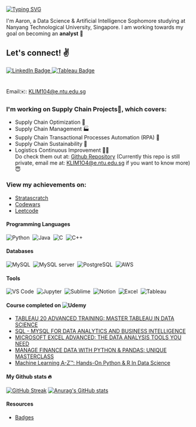 [![Typing SVG](https://readme-typing-svg.herokuapp.com/?lines=Greetings!😇)](https://git.io/typing-svg)

I'm Aaron, a Data Science & Artificial Intelligence Sophomore studying at Nanyang Technological University, Singapore. I am working towards my goal on becoming an **analyst** 🚀

## Let's connect! ✌️
<div id="badges">
  <a href="https://www.linkedin.com/in/lim-kang-wei"> <img src="https://img.shields.io/badge/LinkedIn-blue?style=for-the-badge&logo=linkedin&logoColor=white" alt="LinkedIn Badge"/> </a>
  <a href="https://public.tableau.com/app/profile/lim.kang.wei"> <img src="https://img.shields.io/badge/Tableau-E97627?style=for-the-badge&logo=Tableau&logoColor=white" alt="Tableau Badge"/> </a>
  <a href="KLIM104@e.ntu.edu.sg"> <https://img.shields.io/badge/Microsoft_Outlook-0078D4?style=for-the-badge&logo=microsoft-outlook&logoColor=white" alt="Outlook Badge"/> </a>
  
#### <img src="https://komarev.com/ghpvc/?username=lordAaron0121&style=flat-square&color=blue" alt=""/>
Email✉️: KLIM104@e.ntu.edu.sg 
    
### I'm working on Supply Chain Projects💪, which covers:
- Supply Chain Optimization 🛒
- Supply Chain Management 🏭
- Supply Chain Transactional Processes Automation (RPA) 🤖
- Supply Chain Sustainability 🌲
- Logistics Continuous Improvement 🧑‍💼 <br>
Do check them out at: [Github Repository](https://github.com/lordAaron0121/Supply-Chain-Optimization) (Currently this repo is still private, email me at: KLIM1O4@e.ntu.edu.sg if you want to know more) 😇

### View my achievements on:
- [Stratascratch](https://platform.stratascratch.com/user/lord_aaron_0121)
- [Codewars](https://www.codewars.com/users/lordAaron0121)
- [Leetcode](https://leetcode.com/kangweilim303/)
    
#### Programming Languages 
<div>
  <img src="https://img.shields.io/badge/Python-FFD43B?style=for-the-badge&logo=python&logoColor=blue" title="Python" alt="Python" />&nbsp;
  <img src="https://img.shields.io/badge/Java-ED8B00?style=for-the-badge&logo=java&logoColor=white" title="Java" alt="Java" />&nbsp;
  <img src="https://img.shields.io/badge/C-00599C?style=for-the-badge&logo=c&logoColor=white" title="C" alt="C" />&nbsp;
  <img src="https://img.shields.io/badge/C%2B%2B-00599C?style=for-the-badge&logo=c%2B%2B&logoColor=white" title="C++" alt="C++" />&nbsp;
</div>

#### Databases 
<div>
  <img src="https://img.shields.io/badge/MySQL-005C84?style=for-the-badge&logo=mysql&logoColor=white" title="MySQL" alt="MySQL"/>&nbsp;
  <img src="https://img.shields.io/badge/Microsoft%20SQL%20Server-CC2927?style=for-the-badge&logo=microsoft%20sql%20server&logoColor=white" title="MySQL server" alt="MySQL server"/>&nbsp;
  <img src="https://img.shields.io/badge/PostgreSQL-316192?style=for-the-badge&logo=postgresql&logoColor=white" title="PostgreSQL" alt="PostgreSQL"/>&nbsp;
  <img src="https://img.shields.io/badge/Amazon_AWS-FF9900?style=for-the-badge&logo=amazonaws&logoColor=white" title="AWS" alt="AWS"/>&nbsp;
</div>
   
#### Tools 
<p align="left">
<img src="https://camo.githubusercontent.com/42ada9cc774b9d2b4cf35691820a881d70657ae42c3a074f00c7e9add6352361/68747470733a2f2f696d672e736869656c64732e696f2f62616467652f56697375616c5f53747564696f5f436f64652d3030373844343f7374796c653d666f722d7468652d6261646765266c6f676f3d76697375616c25323073747564696f253230636f6465266c6f676f436f6c6f723d7768697465" title="VS Code" alt="VS Code" />&nbsp;
<img src="https://img.shields.io/badge/Jupyter-F37626.svg?&style=for-the-badge&logo=Jupyter&logoColor=white" title="Jupyter" alt="Jupyter" />&nbsp;
<img src="https://img.shields.io/badge/sublime_text-%23575757.svg?&style=for-the-badge&logo=sublime-text&logoColor=important" alt="Sublime" />&nbsp;
<img src="https://img.shields.io/badge/Notion-000000?style=for-the-badge&logo=notion&logoColor=white" alt="Notion" />&nbsp;    
<img src="https://img.shields.io/badge/Microsoft_Excel-217346?style=for-the-badge&logo=microsoft-excel&logoColor=white" title="Excel" alt="Excel"/>&nbsp;
<img src="https://img.shields.io/badge/Tableau-E97627?style=for-the-badge&logo=Tableau&logoColor=white" title="Tableau" alt="Tableau" />&nbsp;
</p>

#### Course completed on <img src="https://img.shields.io/badge/Udemy-EC5252?style=for-the-badge&logo=Udemy&logoColor=white" title="Udemy" alt="Udemy" />&nbsp; 
- [TABLEAU 20 ADVANCED TRAINING: MASTER TABLEAU IN DATA SCIENCE](https://www.udemy.com/certificate/UC-5425a5c3-bd0e-4eeb-b3e3-2d932a973d3a/)
- [SQL - MYSQL FOR DATA ANALYTICS AND BUSINESS INTELLIGENCE ](https://www.udemy.com/certificate/UC-e223b53f-112f-4416-9d85-8bd76fcc6a3a/)
- [MICROSOFT EXCEL ADVANCED: THE DATA ANALYSIS TOOLS YOU NEED](https://www.udemy.com/certificate/UC-b62150f9-0bb8-4d55-9d71-1ab87a03a430/)
- [MANAGE FINANCE DATA WITH PYTHON & PANDAS: UNIQUE MASTERCLASS](https://www.udemy.com/certificate/UC-559dcf54-a52a-4cf7-84de-31222e568dde/)
- [Machine Learning A-Z™: Hands-On Python & R In Data Science
](https://www.udemy.com/certificate/UC-e7af038b-a83a-403f-a0a0-20831d3edb3a/)
    
#### My Github stats 🔥
[![GitHub Streak](http://github-readme-streak-stats.herokuapp.com?user=lordAaron0121&theme=dark&background=000000)](https://git.io/streak-stats)
[![Anurag's GitHub stats](https://github-readme-stats.vercel.app/api?username=lordAaron0121&count_private=true&theme=dark&text_color=fa8b00)](https://github.com/anuraghazra/github-readme-stats)

#### Resources
- [Badges](https://github.com/alexandresanlim/Badges4-README.md-Profile#-cloud-)
